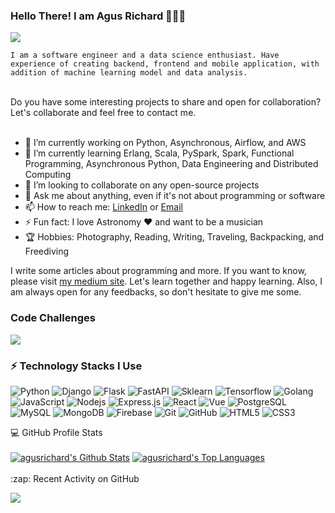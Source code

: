### Hello There! I am Agus Richard 👋👋😄


<a href='https://www.linkedin.com/in/agus-richard/' target='_blank' rel='noopener' rel='noreferrer'>
  <img src='https://img.shields.io/static/v1?label=LinkedIn&message=Agus%20Richard&color=blue&style=flat-square&logo=linkedin' />
</a>

<code>I am a software engineer and a data science enthusiast. Have experience of creating backend, frontend and mobile application, with addition of machine learning model and data analysis.</code>

</br>
Do you have some interesting projects to share and open for collaboration? Let's collaborate and feel free to contact me.</br>
</br>

- 🔭 I’m currently working on Python, Asynchronous, Airflow, and AWS
- 🌱 I’m currently learning Erlang, Scala, PySpark, Spark, Functional Programming, Asynchronous Python, Data Engineering and Distributed Computing
- 👯 I’m looking to collaborate on any open-source projects
- 💬 Ask me about anything, even if it's not about programming or software
- 📫 How to reach me: [LinkedIn](https://www.linkedin.com/in/agus-richard/) or [Email](mailto:agus.richard21@gmail.com)
- ⚡ Fun fact: I love Astronomy ❤️ and want to be a musician
- 🏆 Hobbies: Photography, Reading, Writing, Traveling, Backpacking, and Freediving

I write some articles about programming and more. If you want to know, please visit <a href="https://agusrichard.medium.com/">my medium site</a>. Let's learn together and happy learning. Also, I am always open for any feedbacks, so don't hesitate to give me some.

### Code Challenges
<img src="https://www.codewars.com/users/agusrichard/badges/large" />

### ⚡ Technology Stacks I Use

![Python](https://img.shields.io/badge/-Python-black?style=flat-square&logo=python)
![Django](https://img.shields.io/badge/-Django-black?style=flat-square&logo=Django)
![Flask](https://img.shields.io/badge/-Flask-black?style=flat-square&logo=Flask)
![FastAPI](https://img.shields.io/badge/FastAPI-black?style=flat-square&logo=fastapi)
![Sklearn](https://img.shields.io/badge/-Sklearn-black?style=flat-square&logo=scikit-learn)
![Tensorflow](https://img.shields.io/badge/-Tensorflow-black?style=flat-square&logo=TensorFlow)
![Golang](https://img.shields.io/badge/-Golang-black?style=flat-square&logo=go)
![JavaScript](https://img.shields.io/badge/-JavaScript-black?style=flat-square&logo=javascript)
![Nodejs](https://img.shields.io/badge/-Nodejs-black?style=flat-square&logo=Node.js)
![Express.js](https://img.shields.io/badge/Express.js-black?style=flat-square&logo=express)
![React](https://img.shields.io/badge/-React-black?style=flat-square&logo=react)
![Vue](https://img.shields.io/badge/-Vue-black?style=flat-square&logo=Vue.js)
![PostgreSQL](https://img.shields.io/badge/-PostgreSQL-black?style=flat-square&logo=PostgreSQL)
![MySQL](https://img.shields.io/badge/-MySQL-black?style=flat-square&logo=MySQL)
![MongoDB](https://img.shields.io/badge/-MongoDB-black?style=flat-square&logo=mongodb)
![Firebase](https://img.shields.io/badge/-Firebase-black?style=flat-square&logo=firebase)
![Git](https://img.shields.io/badge/-Git-black?style=flat-square&logo=git)
![GitHub](https://img.shields.io/badge/-GitHub-181717?style=flat-square&logo=github)
![HTML5](https://img.shields.io/badge/-HTML5-E34F26?style=flat-square&logo=html5&logoColor=white)
![CSS3](https://img.shields.io/badge/-CSS3-1572B6?style=flat-square&logo=css3)

<!-- https://github.com/anuraghazra/github-readme-stats -->
<summary>💻 GitHub Profile Stats</summary>
<br/>
  <a href="https://github.com/anuraghazra/github-readme-stats"><img alt="agusrichard's Github Stats" src="https://github-readme-stats.vercel.app/api?username=agusrichard&show_icons=true&count_private=true&theme=blueberry&hide_border=true&bg_color=0D1117" /></a>
  <a href="https://github.com/anuraghazra/github-readme-stats"><img alt="agusrichard's Top Languages" src="https://github-readme-stats.vercel.app/api/top-langs/?username=agusrichard&langs_count=8&layout=compact&theme=blueberry&hide_border=true&bg_color=0D1117" /></a>
<br/>
<br/>

<summary> :zap: Recent Activity on GitHub</summary>
<!-- https://github.com/DenverCoder1/github-readme-streak-stats -->
<p align="left">
  <a href="https://github.com/agusrichard/github-readme-streak-stats">
    <img src="https://github-readme-streak-stats.herokuapp.com/?user=agusrichard&theme=dark&hide_border=true&background=0D1117&stroke=0000"/>
  </a>
  <br/>
</p>
